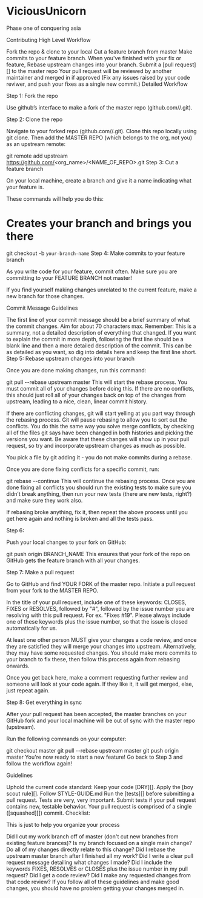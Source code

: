 # ViciousUnicorn
Phase one of conquering asia

Contributing
High Level Workflow

Fork the repo & clone to your local
Cut a feature branch from master
Make commits to your feature branch.
When you've finished with your fix or feature, Rebase upstream changes into your branch.
Submit a [pull request][] to the master repo
Your pull request will be reviewed by another maintainer and merged in if approved
(Fix any issues raised by your code reviwer, and push your fixes as a single new commit.)
Detailed Workflow

Step 1: Fork the repo

Use github’s interface to make a fork of the master repo (github.com//.git).

Step 2: Clone the repo

Navigate to your forked repo (github.com//.git). Clone this repo locally using git clone. Then add the MASTER REPO (which belongs to the org, not you) as an upstream remote:

git remote add upstream https://github.com/<org_name>/<NAME_OF_REPO>.git
Step 3: Cut a feature branch

On your local machine, create a branch and give it a name indicating what your feature is.

These commands will help you do this:

# Creates your branch and brings you there
git checkout -b `your-branch-name`
Step 4: Make commits to your feature branch

As you write code for your feature, commit often. Make sure you are committing to your FEATURE BRANCH not master!

If you find yourself making changes unrelated to the current feature, make a new branch for those changes.

Commit Message Guidelines

The first line of your commit message should be a brief summary of what the commit changes. Aim for about 70 characters max. Remember: This is a summary, not a detailed description of everything that changed.
If you want to explain the commit in more depth, following the first line should be a blank line and then a more detailed description of the commit. This can be as detailed as you want, so dig into details here and keep the first line short.
Step 5: Rebase upstream changes into your branch

Once you are done making changes, run this command:

git pull --rebase upstream master
This will start the rebase process. You must commit all of your changes before doing this. If there are no conflicts, this should just roll all of your changes back on top of the changes from upstream, leading to a nice, clean, linear commit history.

If there are conflicting changes, git will start yelling at you part way through the rebasing process. Git will pause rebasing to allow you to sort out the conflicts. You do this the same way you solve merge conflicts, by checking all of the files git says have been changed in both histories and picking the versions you want. Be aware that these changes will show up in your pull request, so try and incorporate upstream changes as much as possible.

You pick a file by git adding it - you do not make commits during a rebase.

Once you are done fixing conflicts for a specific commit, run:

git rebase --continue
This will continue the rebasing process. Once you are done fixing all conflicts you should run the existing tests to make sure you didn’t break anything, then run your new tests (there are new tests, right?) and make sure they work also.

If rebasing broke anything, fix it, then repeat the above process until you get here again and nothing is broken and all the tests pass.

Step 6:

Push your local changes to your fork on GitHub:

git push origin BRANCH_NAME
This ensures that your fork of the repo on GitHub gets the feature branch with all your changes.

Step 7: Make a pull request

Go to GitHub and find YOUR FORK of the master repo. Initiate a pull request from your fork to the MASTER REPO.

In the title of your pull request, include one of these keywords: CLOSES, FIXES or RESOLVES, followed by "#", followed by the issue number you are resolving with this pull request. For ex. "Fixes #19". Please always include one of these keywords plus the issue number, so that the issue is closed automatically for us.

At least one other person MUST give your changes a code review, and once they are satisfied they will merge your changes into upstream. Alternatively, they may have some requested changes. You should make more commits to your branch to fix these, then follow this process again from rebasing onwards.

Once you get back here, make a comment requesting further review and someone will look at your code again. If they like it, it will get merged, else, just repeat again.

Step 8: Get everything in sync

After your pull request has been accepted, the master branches on your GitHub fork and your local machine will be out of sync with the master repo (upstream).

Run the following commands on your computer:

git checkout master
git pull --rebase upstream master
git push origin master
You're now ready to start a new feature! Go back to Step 3 and follow the workflow again!

Guidelines

Uphold the current code standard:
Keep your code [DRY][].
Apply the [boy scout rule][].
Follow STYLE-GUIDE.md
Run the [tests][] before submitting a pull request.
Tests are very, very important. Submit tests if your pull request contains new, testable behavior.
Your pull request is comprised of a single ([squashed][]) commit.
Checklist:

This is just to help you organize your process

 Did I cut my work branch off of master (don't cut new branches from existing feature brances)?
 Is my branch focused on a single main change?
 Do all of my changes directly relate to this change?
 Did I rebase the upstream master branch after I finished all my work?
 Did I write a clear pull request message detailing what changes I made?
 Did I include the keywords FIXES, RESOLVES or CLOSES plus the issue number in my pull request?
 Did I get a code review?
 Did I make any requested changes from that code review?
If you follow all of these guidelines and make good changes, you should have no problem getting your changes merged in.
